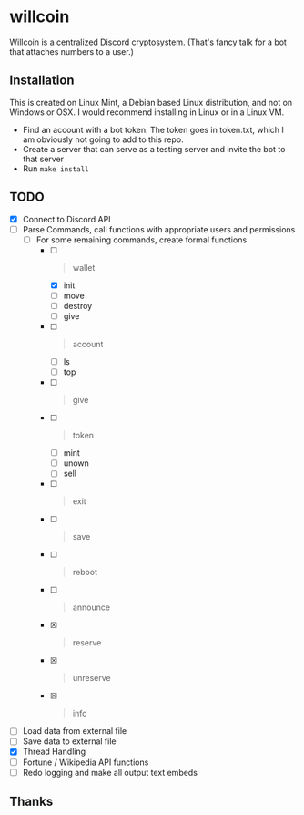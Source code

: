 # willcoin

Willcoin is a centralized Discord cryptosystem. (That's fancy talk for a bot that attaches numbers
to a user.)

## Installation

This is created on Linux Mint, a Debian based Linux distribution, and not on Windows or OSX. I would
recommend installing in Linux or in a Linux VM.

- Find an account with a bot token. The token goes in token.txt, which I am obviously not going to
add to this repo.
- Create a server that can serve as a testing server and invite the bot to that server
- Run `make install` <!-- TODO -->

<!-- TODO: write more of an Installation Guide -->

## TODO

- [x] Connect to Discord API
- [ ] Parse Commands, call functions with appropriate users and permissions
  - [ ] For some remaining commands, create formal functions
    - [ ] >wallet
      - [x] init
      - [ ] move
      - [ ] destroy
      - [ ] give
    - [ ] >account
      - [ ] ls
      - [ ] top
    - [ ] >give
	- [ ] >token
      - [ ] mint
      - [ ] unown
      - [ ] sell
    - [ ] >exit
    - [ ] >save
    - [ ] >reboot
    - [ ] >announce
    - [x] >reserve
    - [x] >unreserve
    - [x] >info
- [ ] Load data from external file
- [ ] Save data to external file
- [x] Thread Handling
- [ ] Fortune / Wikipedia API functions
- [ ] Redo logging and make all output text embeds

## Thanks

<!-- TODO -->
